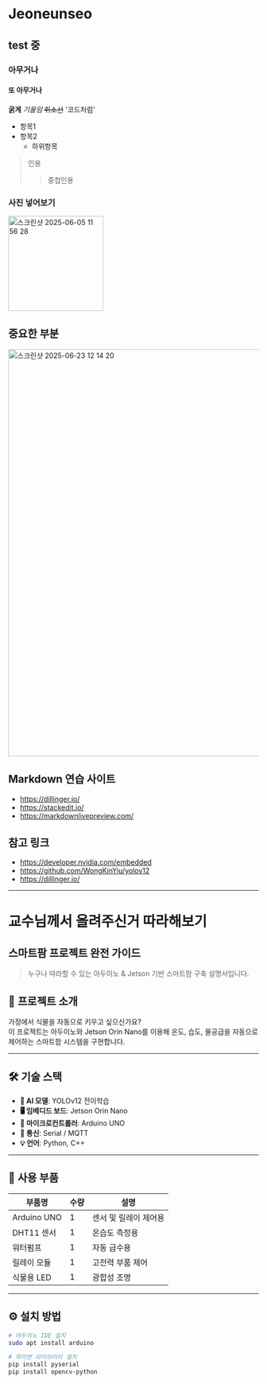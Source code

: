 # Jeoneunseo
## test 중
### 아무거나
#### 또 아무거나
**굵게**
*기울임*
~~취소선~~
'코드처럼'
- 항목1
- 항목2
  - 하위항목
>인용
>>중첩인용
### 사진 넣어보기
<img width="191" alt="스크린샷 2025-06-05 11 56 28" src="https://github.com/user-attachments/assets/6c93576b-fd62-477c-b209-6497207129df" />

## 중요한 부분
<img width="819" alt="스크린샷 2025-06-23 12 14 20" src="https://github.com/user-attachments/assets/1cb8a1f8-8636-4e1f-b23b-5078b30961fa" />

## Markdown 연습 사이트

- https://dillinger.io/
- https://stackedit.io/
- https://markdownlivepreview.com/

## 참고 링크
- https://developer.nvidia.com/embedded
- https://github.com/WongKinYiu/yolov12
- https://dillinger.io/
---

# 교수님께서 올려주신거 따라해보기
## 스마트팜 프로젝트 완전 가이드

> 누구나 따라할 수 있는 아두이노 & Jetson 기반 스마트팜 구축 설명서입니다.


## 📌 프로젝트 소개

가정에서 식물을 자동으로 키우고 싶으신가요?  
이 프로젝트는 아두이노와 Jetson Orin Nano를 이용해 온도, 습도, 물공급을 자동으로 제어하는 스마트팜 시스템을 구현합니다.

---

## 🛠 기술 스택

- **🧠 AI 모델**: YOLOv12 전이학습
- **🖥 임베디드 보드**: Jetson Orin Nano
- **🛒 마이크로컨트롤러**: Arduino UNO
- **💬 통신**: Serial / MQTT
- **💡 언어**: Python, C++

---

## 🔩 사용 부품

| 부품명          | 수량 | 설명                   |
|----------------|------|------------------------|
| Arduino UNO    | 1    | 센서 및 릴레이 제어용 |
| DHT11 센서     | 1    | 온습도 측정용         |
| 워터펌프        | 1    | 자동 급수용           |
| 릴레이 모듈     | 1    | 고전력 부품 제어      |
| 식물용 LED      | 1    | 광합성 조명           |

---

## ⚙️ 설치 방법

```bash
# 아두이노 IDE 설치
sudo apt install arduino

# 파이썬 라이브러리 설치
pip install pyserial
pip install opencv-python

